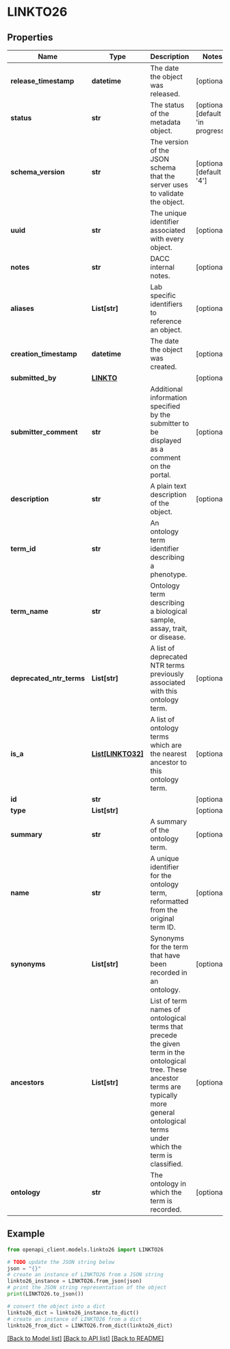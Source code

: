 # LINKTO26


## Properties

Name | Type | Description | Notes
------------ | ------------- | ------------- | -------------
**release_timestamp** | **datetime** | The date the object was released. | [optional] 
**status** | **str** | The status of the metadata object. | [optional] [default to 'in progress']
**schema_version** | **str** | The version of the JSON schema that the server uses to validate the object. | [optional] [default to '4']
**uuid** | **str** | The unique identifier associated with every object. | [optional] 
**notes** | **str** | DACC internal notes. | [optional] 
**aliases** | **List[str]** | Lab specific identifiers to reference an object. | [optional] 
**creation_timestamp** | **datetime** | The date the object was created. | [optional] 
**submitted_by** | [**LINKTO**](LINKTO.md) |  | [optional] 
**submitter_comment** | **str** | Additional information specified by the submitter to be displayed as a comment on the portal. | [optional] 
**description** | **str** | A plain text description of the object. | [optional] 
**term_id** | **str** | An ontology term identifier describing a phenotype. | 
**term_name** | **str** | Ontology term describing a biological sample, assay, trait, or disease. | 
**deprecated_ntr_terms** | **List[str]** | A list of deprecated NTR terms previously associated with this ontology term. | [optional] 
**is_a** | [**List[LINKTO32]**](LINKTO32.md) | A list of ontology terms which are the nearest ancestor to this ontology term. | [optional] 
**id** | **str** |  | [optional] 
**type** | **List[str]** |  | [optional] 
**summary** | **str** | A summary of the ontology term. | [optional] 
**name** | **str** | A unique identifier for the ontology term, reformatted from the original term ID. | [optional] 
**synonyms** | **List[str]** | Synonyms for the term that have been recorded in an ontology. | [optional] 
**ancestors** | **List[str]** | List of term names of ontological terms that precede the given term in the ontological tree. These ancestor terms are typically more general ontological terms under which the term is classified. | [optional] 
**ontology** | **str** | The ontology in which the term is recorded. | [optional] 

## Example

```python
from openapi_client.models.linkto26 import LINKTO26

# TODO update the JSON string below
json = "{}"
# create an instance of LINKTO26 from a JSON string
linkto26_instance = LINKTO26.from_json(json)
# print the JSON string representation of the object
print(LINKTO26.to_json())

# convert the object into a dict
linkto26_dict = linkto26_instance.to_dict()
# create an instance of LINKTO26 from a dict
linkto26_from_dict = LINKTO26.from_dict(linkto26_dict)
```
[[Back to Model list]](../README.md#documentation-for-models) [[Back to API list]](../README.md#documentation-for-api-endpoints) [[Back to README]](../README.md)


